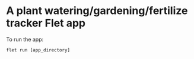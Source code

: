 # A plant watering/gardening/fertilize tracker Flet app

To run the app:

```
flet run [app_directory]
```
